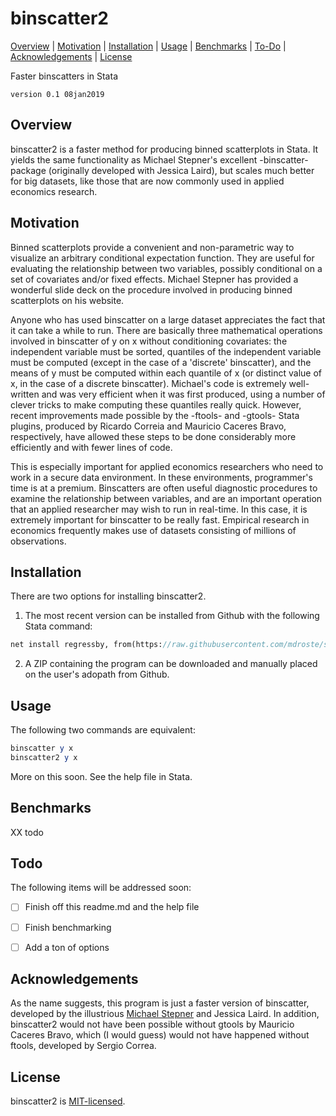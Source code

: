 
binscatter2
=================================

[Overview](#overview)
| [Motivation](#motivation)
| [Installation](#installation)
| [Usage](#usage)
| [Benchmarks](#benchmarks)
| [To-Do](#todo)
| [Acknowledgements](#acknowledgements)
| [License](#license)

Faster binscatters in Stata

`version 0.1 08jan2019`


Overview
---------------------------------

binscatter2 is a faster method for producing binned scatterplots in Stata. It yields the same functionality as Michael Stepner's excellent -binscatter- package (originally developed with Jessica Laird), but scales much better for big datasets, like those that are now commonly used in applied economics research.

Motivation
---------------------------------

Binned scatterplots provide a convenient and non-parametric way to visualize an arbitrary conditional expectation function. They are useful for evaluating the relationship between two variables, possibly conditional on a set of covariates and/or fixed effects. Michael Stepner has provided a wonderful slide deck on the procedure involved in producing binned scatterplots on his website. 

Anyone who has used binscatter on a large dataset appreciates the fact that it can take a while to run. There are basically three mathematical operations involved in binscatter of y on x without conditioning covariates: the independent variable must be sorted, quantiles of the independent variable must be computed (except in the case of a 'discrete' binscatter), and the means of y must be computed within each quantile of x (or distinct value of x, in the case of a discrete binscatter). Michael's code is extremely well-written and was very efficient when it was first produced, using a number of clever tricks to make computing these quantiles really quick. However, recent improvements made possible by the -ftools- and -gtools- Stata plugins, produced by Ricardo Correia and Mauricio Caceres Bravo, respectively, have allowed these steps to be done considerably more efficiently and with fewer lines of code. 

This is especially important for applied economics researchers who need to work in a secure data environment. In these environments, programmer's time is at a premium. Binscatters are often useful diagnostic procedures to examine the relationship between variables, and are an important operation that an applied researcher may wish to run in real-time. In this case, it is extremely important for binscatter to be really fast. Empirical research in economics frequently makes use of datasets consisting of millions of observations. 


Installation
---------------------------------

There are two options for installing binscatter2.

1. The most recent version can be installed from Github with the following Stata command:

```stata
net install regressby, from(https://raw.githubusercontent.com/mdroste/stata-binscatter2/master/)
```

2. A ZIP containing the program can be downloaded and manually placed on the user's adopath from Github.


Usage
---------------------------------

The following two commands are equivalent:

```stata
binscatter y x
binscatter2 y x
```

More on this soon. See the help file in Stata.


Benchmarks
---------------------------------

XX todo
  
Todo
---------------------------------

The following items will be addressed soon:

- [ ] Finish off this readme.md and the help file
- [ ] Finish benchmarking
- [ ] Add a ton of options


Acknowledgements
---------------------------------

As the name suggests, this program is just a faster version of binscatter, developed by the illustrious [Michael Stepner](https://github.com/michaelstepner) and Jessica Laird. In addition, binscatter2 would not have been possible without gtools by Mauricio Caceres Bravo, which (I would guess) would not have happened without ftools, developed by Sergio Correa.


License
---------------------------------

binscatter2 is [MIT-licensed](https://github.com/mdroste/stata-binscatter2/blob/master/LICENSE).
